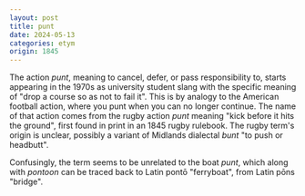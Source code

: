 ```yaml
---
layout: post
title: punt
date: 2024-05-13
categories: etym
origin: 1845
---
```

The action *punt*, meaning to cancel, defer, or pass responsibility to, starts appearing in the 1970s as university student slang with the specific meaning of "drop a course so as not to fail it". This is by analogy to the American football action, where you punt when you can no longer continue. The name of that action comes from the rugby action *punt* meaning "kick before it hits the ground", first found in print in an 1845 rugby rulebook. The rugby term's origin is unclear, possibly a variant of Midlands dialectal *bunt* "to push or headbutt".

Confusingly, the term seems to be unrelated to the boat *punt*, which along with *pontoon* can be traced back to Latin pontō "ferryboat", from Latin pōns "bridge".
